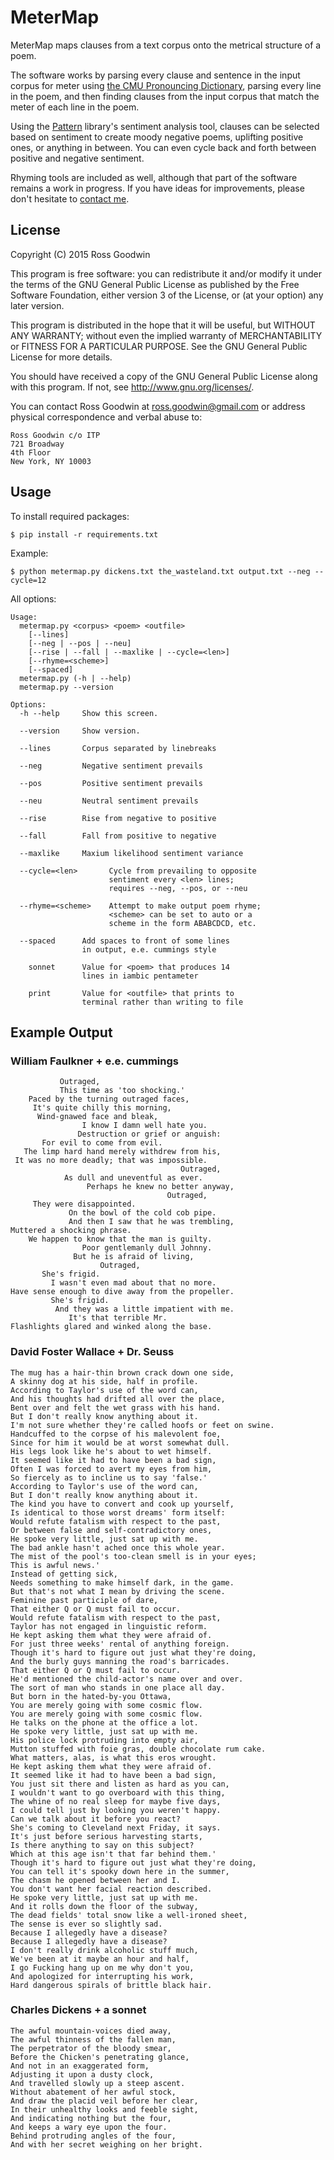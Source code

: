 # MeterMap

MeterMap maps clauses from a text corpus onto the metrical structure of a poem. 

The software works by parsing every clause and sentence in the input corpus for meter using [the CMU Pronouncing Dictionary](http://www.speech.cs.cmu.edu/cgi-bin/cmudict), parsing every line in the poem, and then finding clauses from the input corpus that match the meter of each line in the poem.

Using the [Pattern](http://www.clips.ua.ac.be/pages/pattern) library's sentiment analysis tool, clauses can be selected based on sentiment to create moody negative poems, uplifting positive ones, or anything in between. You can even cycle back and forth between positive and negative sentiment.

Rhyming tools are included as well, although that part of the software remains a work in progress. If you have ideas for improvements, please don't hesitate to [contact me](mailto:ross.goodwin@gmail.com).


## License

Copyright (C) 2015  Ross Goodwin

This program is free software: you can redistribute it and/or modify
it under the terms of the GNU General Public License as published by
the Free Software Foundation, either version 3 of the License, or
(at your option) any later version.

This program is distributed in the hope that it will be useful,
but WITHOUT ANY WARRANTY; without even the implied warranty of
MERCHANTABILITY or FITNESS FOR A PARTICULAR PURPOSE.  See the
GNU General Public License for more details.

You should have received a copy of the GNU General Public License
along with this program.  If not, see <http://www.gnu.org/licenses/>.

You can contact Ross Goodwin at ross.goodwin@gmail.com or address 
physical correspondence and verbal abuse to:

	Ross Goodwin c/o ITP
	721 Broadway
	4th Floor
	New York, NY 10003

## Usage

To install required packages:

`$ pip install -r requirements.txt`

Example:

`$ python metermap.py dickens.txt the_wasteland.txt output.txt --neg --cycle=12`

All options:

	Usage:
	  metermap.py <corpus> <poem> <outfile> 
	    [--lines]
	    [--neg | --pos | --neu]
	    [--rise | --fall | --maxlike | --cycle=<len>]
	    [--rhyme=<scheme>]
	    [--spaced]
	  metermap.py (-h | --help)
	  metermap.py --version

	Options:
	  -h --help     Show this screen.

	  --version     Show version.

	  --lines       Corpus separated by linebreaks

	  --neg         Negative sentiment prevails

	  --pos         Positive sentiment prevails

	  --neu         Neutral sentiment prevails

	  --rise        Rise from negative to positive

	  --fall        Fall from positive to negative

	  --maxlike     Maxium likelihood sentiment variance

	  --cycle=<len>       Cycle from prevailing to opposite
	                      sentiment every <len> lines;
	                      requires --neg, --pos, or --neu

	  --rhyme=<scheme>    Attempt to make output poem rhyme;
	                      <scheme> can be set to auto or a
	                      scheme in the form ABABCDCD, etc.
	  
	  --spaced      Add spaces to front of some lines
	                in output, e.e. cummings style

	    sonnet      Value for <poem> that produces 14
	                lines in iambic pentameter

	    print       Value for <outfile> that prints to
	                terminal rather than writing to file

## Example Output

### William Faulkner + e.e. cummings

	           Outraged,
	           This time as 'too shocking.'
	    Paced by the turning outraged faces,
	     It's quite chilly this morning,
	      Wind-gnawed face and bleak,
	                I know I damn well hate you.
	               Destruction or grief or anguish:
	       For evil to come from evil.
	   The limp hard hand merely withdrew from his,
	 It was no more deadly; that was impossible.
	                                      Outraged,
	            As dull and uneventful as ever.
	                 Perhaps he knew no better anyway,
	                                   Outraged,
	     They were disappointed.
	             On the bowl of the cold cob pipe.
	             And then I saw that he was trembling,
	Muttered a shocking phrase.
	    We happen to know that the man is guilty.
	                Poor gentlemanly dull Johnny.
	              But he is afraid of living,
	                    Outraged,
	       She's frigid.
	         I wasn't even mad about that no more.
	Have sense enough to dive away from the propeller.
	         She's frigid.
	          And they was a little impatient with me.
	             It's that terrible Mr.
	Flashlights glared and winked along the base.

### David Foster Wallace + Dr. Seuss

	The mug has a hair-thin brown crack down one side,
	A skinny dog at his side, half in profile.
	According to Taylor's use of the word can,
	And his thoughts had drifted all over the place,
	Bent over and felt the wet grass with his hand.
	But I don't really know anything about it.
	I'm not sure whether they're called hoofs or feet on swine.
	Handcuffed to the corpse of his malevolent foe,
	Since for him it would be at worst somewhat dull.
	His legs look like he's about to wet himself.
	It seemed like it had to have been a bad sign,
	Often I was forced to avert my eyes from him,
	So fiercely as to incline us to say 'false.'
	According to Taylor's use of the word can,
	But I don't really know anything about it.
	The kind you have to convert and cook up yourself,
	Is identical to those worst dreams' form itself:
	Would refute fatalism with respect to the past,
	Or between false and self-contradictory ones,
	He spoke very little, just sat up with me.
	The bad ankle hasn't ached once this whole year.
	The mist of the pool's too-clean smell is in your eyes;
	This is awful news.'
	Instead of getting sick,
	Needs something to make himself dark, in the game.
	But that's not what I mean by driving the scene.
	Feminine past participle of dare,
	That either Q or Q must fail to occur.
	Would refute fatalism with respect to the past,
	Taylor has not engaged in linguistic reform.
	He kept asking them what they were afraid of.
	For just three weeks' rental of anything foreign.
	Though it's hard to figure out just what they're doing,
	And the burly guys manning the road's barricades.
	That either Q or Q must fail to occur.
	He'd mentioned the child-actor's name over and over.
	The sort of man who stands in one place all day.
	But born in the hated-by-you Ottawa,
	You are merely going with some cosmic flow.
	You are merely going with some cosmic flow.
	He talks on the phone at the office a lot.
	He spoke very little, just sat up with me.
	His police lock protruding into empty air,
	Mutton stuffed with foie gras, double chocolate rum cake.
	What matters, alas, is what this eros wrought.
	He kept asking them what they were afraid of.
	It seemed like it had to have been a bad sign,
	You just sit there and listen as hard as you can,
	I wouldn't want to go overboard with this thing,
	The whine of no real sleep for maybe five days,
	I could tell just by looking you weren't happy.
	Can we talk about it before you react?
	She's coming to Cleveland next Friday, it says.
	It's just before serious harvesting starts,
	Is there anything to say on this subject?
	Which at this age isn't that far behind them.'
	Though it's hard to figure out just what they're doing,
	You can tell it's spooky down here in the summer,
	The chasm he opened between her and I.
	You don't want her facial reaction described.
	He spoke very little, just sat up with me.
	And it rolls down the floor of the subway,
	The dead fields' total snow like a well-ironed sheet,
	The sense is ever so slightly sad.
	Because I allegedly have a disease?
	Because I allegedly have a disease?
	I don't really drink alcoholic stuff much,
	We've been at it maybe an hour and half,
	I go Fucking hang up on me why don't you,
	And apologized for interrupting his work,
	Hard dangerous spirals of brittle black hair.

### Charles Dickens + a sonnet

	The awful mountain-voices died away,
	The awful thinness of the fallen man,
	The perpetrator of the bloody smear,
	Before the Chicken's penetrating glance,
	And not in an exaggerated form,
	Adjusting it upon a dusty clock,
	And travelled slowly up a steep ascent.
	Without abatement of her awful stock,
	And draw the placid veil before her clear,
	In their unhealthy looks and feeble sight,
	And indicating nothing but the four,
	And keeps a wary eye upon the four.
	Behind protruding angles of the four,
	And with her secret weighing on her bright.